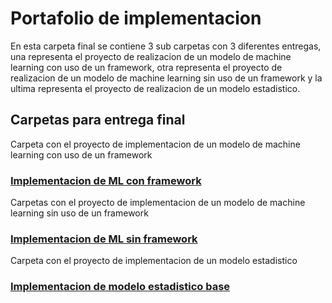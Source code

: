 # Portafolio de implementacion

En esta carpeta final se contiene 3 sub carpetas con 3 diferentes entregas, una representa el proyecto de realizacion de un modelo de machine learning con uso de un framework, otra representa el proyecto de realizacion de un modelo de machine learning sin uso de un framework y la ultima representa el proyecto de realizacion de un modelo estadistico.

## Carpetas para entrega final

Carpeta con el proyecto de implementacion de un modelo de machine learning con uso de un framework
### [Implementacion de ML con framework](Final/ConFrameworks)

Carpetas con el proyecto de implementacion de un modelo de machine learning sin uso de un framework
### [Implementacion de ML sin framework](Final/SinFrameworks)

Carpeta con el proyecto de implementacion de un modelo estadistico
### [Implementacion de modelo estadistico base](Final/EstadisticoBase)